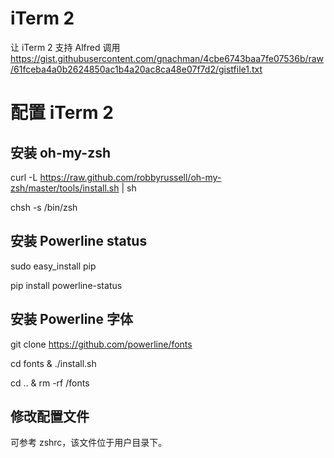 # iTerm 2
让 iTerm 2 支持 Alfred 调用
https://gist.githubusercontent.com/gnachman/4cbe6743baa7fe07536b/raw/61fceba4a0b2624850ac1b4a20ac8ca48e07f7d2/gistfile1.txt

# 配置 iTerm 2
## 安装 oh-my-zsh
curl -L https://raw.github.com/robbyrussell/oh-my-zsh/master/tools/install.sh | sh

chsh -s /bin/zsh

## 安装 Powerline status
sudo easy_install pip

pip install powerline-status

## 安装 Powerline 字体
git clone https://github.com/powerline/fonts

cd fonts & ./install.sh

cd .. & rm -rf /fonts

## 修改配置文件
可参考 zshrc，该文件位于用户目录下。
